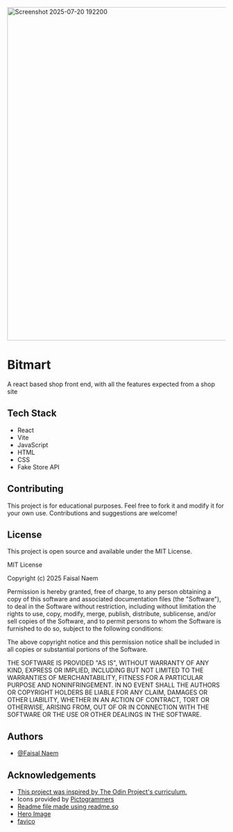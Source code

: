 
<img width="1366" height="768" alt="Screenshot 2025-07-20 192200" src="https://github.com/user-attachments/assets/4501d9f2-a633-4c0b-8292-0cce1921fd00" />

# Bitmart

A react based shop front end, with all the features expected from a shop site
## Tech Stack

- React
- Vite
- JavaScript
- HTML
- CSS
- Fake Store API
## Contributing

This project is for educational purposes. Feel free to fork it and modify it for your own use. Contributions and suggestions are welcome!

## License

This project is open source and available under the MIT License.

MIT License

Copyright (c) 2025 Faisal Naem

Permission is hereby granted, free of charge, to any person obtaining a copy of this software and associated documentation files (the "Software"), to deal in the Software without restriction, including without limitation the rights to use, copy, modify, merge, publish, distribute, sublicense, and/or sell copies of the Software, and to permit persons to whom the Software is furnished to do so, subject to the following conditions:

The above copyright notice and this permission notice shall be included in all copies or substantial portions of the Software.

THE SOFTWARE IS PROVIDED "AS IS", WITHOUT WARRANTY OF ANY KIND, EXPRESS OR IMPLIED, INCLUDING BUT NOT LIMITED TO THE WARRANTIES OF MERCHANTABILITY, FITNESS FOR A PARTICULAR PURPOSE AND NONINFRINGEMENT. IN NO EVENT SHALL THE AUTHORS OR COPYRIGHT HOLDERS BE LIABLE FOR ANY CLAIM, DAMAGES OR OTHER LIABILITY, WHETHER IN AN ACTION OF CONTRACT, TORT OR OTHERWISE, ARISING FROM, OUT OF OR IN CONNECTION WITH THE SOFTWARE OR THE USE OR OTHER DEALINGS IN THE SOFTWARE.


## Authors

- [@Faisal Naem](https://github.com/MrBonedud)


## Acknowledgements
- [This project was inspired by The Odin Project's curriculum.](https://www.theodinproject.com/)
- Icons provided by [Pictogrammers](https://pictogrammers.com/library/mdi/)
- [Readme file made using readme.so](https://readme.so/editor)
- [Hero Image](https://unsplash.com/photos/red-and-gold-beaded-necklace-eD1RNYzzUxc)
- [favico](https://favicon.io/emoji-favicons/shopping-cart/#google_vignette)
